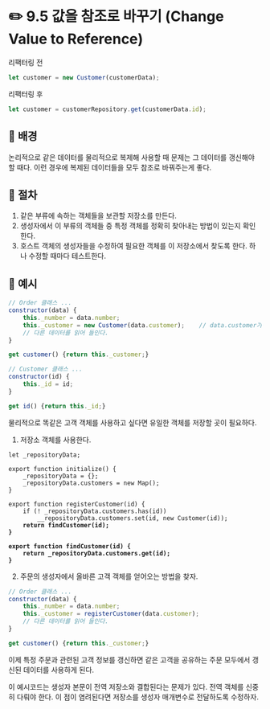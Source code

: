 # ✏️ 9.5 값을 참조로 바꾸기 (Change Value to Reference)

리팩터링 전

```javascript
let customer = new Customer(customerData);
```

리팩터링 후

```javascript
let customer = customerRepository.get(customerData.id);
```

## 🧷 배경

논리적으로 같은 데이터를 물리적으로 복제해 사용할 때 문제는 그 데이터를 갱신해야 할 때다. 이런 경우에 복제된 데이터들을 모두 참조로 바꿔주는게 좋다.

## 🧷 절차

1. 같은 부류에 속하는 객체들을 보관할 저장소를 만든다.
2. 생성자에서 이 부류의 객체들 중 특정 객체를 정확히 찾아내는 방법이 있는지 확인한다.
3. 호스트 객체의 생성자들을 수정하여 필요한 객체를 이 저장소에서 찾도록 한다. 하나 수정할 때마다 테스트한다.

## 🧷 예시

```javascript
// Order 클래스 ...
constructor(data) {
    this._number = data.number;
    this._customer = new Customer(data.customer);    // data.customer가 고객 ID
    // 다른 데이터를 읽어 들인다.
}

get customer() {return this._customer;}

// Customer 클래스 ...
constructor(id) {
    this._id = id;
}

get id() {return this._id;}
```

물리적으로 똑같은 고객 객체를 사용하고 싶다면 유일한 객체를 저장할 곳이 필요하다.

1. 저장소 객체를 사용한다.

<pre class="language-javascript"><code class="lang-javascript">let _repositoryData;

export function initialize() {
    _repositoryData = {};
    _repositoryData.customers = new Map();
}

export function registerCustomer(id) {
    if (! _repositoryData.customers.has(id))
        __repositoryData.customers.set(id, new Customer(id));
<strong>    return findCustomer(id);    
</strong><strong>}
</strong><strong>
</strong><strong>export function findCustomer(id) {
</strong><strong>    return _repositoryData.customers.get(id);
</strong><strong>}
</strong></code></pre>

2. 주문의 생성자에서 올바른 고객 객체를 얻어오는 방법을 찾자.

```javascript
// Order 클래스 ...
constructor(data) {
    this._number = data.number;
    this._customer = registerCustomer(data.customer);
    // 다른 데이터를 읽어 들인다.
}

get customer() {return this._customer;}
```

이제 특정 주문과 관련된 고객 정보를 갱신하면 같은 고객을 공유하는 주문 모두에서 갱신된 데이터를 사용하게 된다.

이 예시코드는 생성자 본문이 전역 저장소와 결합된다는 문제가 있다. 전역 객체를 신중히 다뤄야 한다. 이 점이 염려된다면 저장소를 생성자 매개변수로 전달하도록 수정하자.
